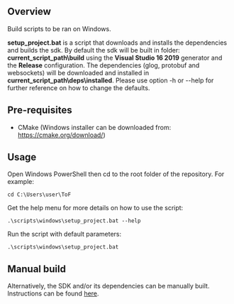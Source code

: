 ## Overview

Build scripts to be ran on Windows.

**setup_project.bat** is a script that downloads and installs the dependencies and builds the sdk.
By default the sdk will be built in folder: **current_script_path\build** using the **Visual Studio 16 2019** generator and the **Release** configuration.
The dependencies (glog, protobuf and websockets) will be downloaded and installed in **current_script_path\deps\installed**.
Please use option -h or --help for further reference on how to change the defaults.

## Pre-requisites

* CMake (Windows installer can be downloaded from: https://cmake.org/download/)

## Usage
Open Windows PowerShell then cd to the root folder of the repository. For example:
```console
cd C:\Users\user\ToF
```
Get the help menu for more details on how to use the script:
```console
.\scripts\windows\setup_project.bat --help
```
Run the script with default parameters:
```console
.\scripts\windows\setup_project.bat
```

## Manual build
Alternatively, the SDK and/or its dependencies can be manually built. Instructions can be found [here](doc/itof/windows_build_instructions.md).
